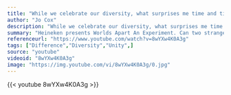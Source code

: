 ```yaml
---
title: "While we celebrate our diversity, what surprises me time and time again as I travel around the constituency is that we are far more united and have far more in common with each other than things that divide us."
author: "Jo Cox"
description: "While we celebrate our diversity, what surprises me time and time again as I travel around the constituency is that we are far more united and have far more in common with each other than things that divide us. - Jo Cox quotes from GetInspired365.com"
summary: "Heineken presents Worlds Apart An Experiment. Can two strangers with opposing views prove that there’s more that unites than divides us? Jo Cox's maiden speech to Parliament certainly suggested she thought so."
referenceurl: "https://www.youtube.com/watch?v=8wYXw4K0A3g"
tags: ["Difference","Diversity","Unity",]
source: "youtube"
videoid: "8wYXw4K0A3g"
image: "https://img.youtube.com/vi/8wYXw4K0A3g/0.jpg"
---
```


{{< youtube 8wYXw4K0A3g >}}
